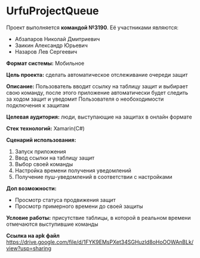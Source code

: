 # UrfuProjectQueue

Проект выполняется **командой №3190**. Её участниками являются:
* Абзапаров Николай Дмитриевич
* Заикин Александр Юрьевич
* Назаров Лев Сергеевич 

**Формат системы:** Мобильное

**Цель проекта:** сделать автоматическое отслеживание очереди защит

**Описание:** Пользователь вводит ссылку на таблицу защит и выбирает свою команду, после этого приложение автоматически будет следить
за ходом защит и уведомит Пользователя о необоходимости подключения к защитам

**Целевая аудитория:** люди, выступающие на защитах в онлайн формате

**Стек технологий:** Xamarin(C#)

**Сценарий использования:**
1. Запуск приложения
2. Ввод ссылки на таблицу защит
3. Выбор своей команды
4. Настройка времени получения уведомлений
5. Получение пуш-уведомлений в соответствии с настройками

**Доп возможности:**
 * Просмотр статуса продвижения защит
 * Просмотр примерного времени до своей защиты

**Условие работы:** присутствие таблицы, в которой в реальном времени отмечаются выступившие команды

**Ссылка на apk файл** https://drive.google.com/file/d/1FYK9EMsPXet34SGHuzId8oHoOOWAnBLk/view?usp=sharing
